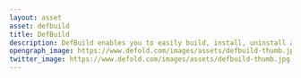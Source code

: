 ```yaml
---
layout: asset
asset: defbuild
title: DefBuild
description: DefBuild enables you to easily build, install, uninstall and more for both Android and iOS (if you are using macOS) with a simple unified CL interface. You can easily switch which Defold version you are building on to easily test a new versions.
opengraph_image: https://www.defold.com/images/assets/defbuild-thumb.jpg
twitter_image: https://www.defold.com/images/assets/defbuild-thumb.jpg
---
```


